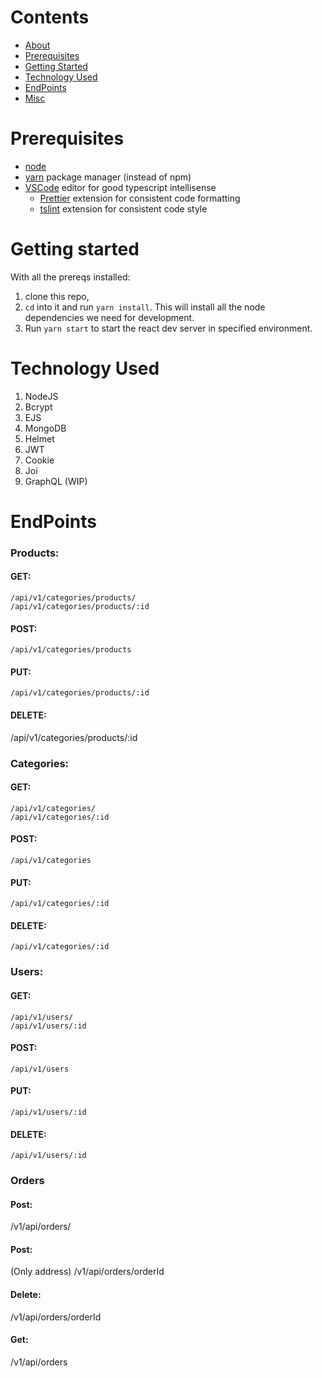# Contents

- [About](#Vuyit)
- [Prerequisites](#prerequisites)
- [Getting Started](#getting-started)
- [Technology Used](#technology-used)
- [EndPoints](#endpoints)
- [Misc](#misc)

# Prerequisites

- [node](https://nodejs.org/en/download/)
- [yarn](https://yarnpkg.com/en/docs/install) package manager (instead of npm)
- [VSCode](https://code.visualstudio.com/download) editor for good typescript intellisense
  - [Prettier](https://marketplace.visualstudio.com/items?itemName=esbenp.prettier-vscode) extension for consistent code formatting
  - [tslint](https://marketplace.visualstudio.com/items?itemName=eg2.tslint) extension for consistent code style

# Getting started

With all the prereqs installed:

1.  clone this repo,
2.  `cd` into it and run `yarn install`. This will install all the node dependencies we need for development.
3.  Run `yarn start` to start the react dev server in specified environment.

# Technology Used

1. NodeJS
2. Bcrypt
3. EJS
4. MongoDB
5. Helmet
6. JWT
7. Cookie
8. Joi
9. GraphQL (WIP)

# EndPoints

### Products:

#### GET:

    /api/v1/categories/products/
    /api/v1/categories/products/:id

#### POST:

    /api/v1/categories/products

#### PUT:

    /api/v1/categories/products/:id

#### DELETE:

/api/v1/categories/products/:id

### Categories:

#### GET:

    /api/v1/categories/
    /api/v1/categories/:id

#### POST:

    /api/v1/categories

#### PUT:

    /api/v1/categories/:id

#### DELETE:

    /api/v1/categories/:id

### Users:

#### GET:

    /api/v1/users/
    /api/v1/users/:id

#### POST:

    /api/v1/users

#### PUT:

    /api/v1/users/:id

#### DELETE:

    /api/v1/users/:id

### Orders

#### Post:

/v1/api/orders/

#### Post:

(Only address)
/v1/api/orders/orderId

#### Delete:

/v1/api/orders/orderId

#### Get:

/v1/api/orders
